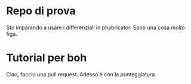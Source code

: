 # Repo di prova

Sto imparando a usare i differenziali in phabricator.
Sono una cosa *molto* figa.

# Tutorial per boh

Ciao, faccio una pull request. Adesso è con la punteggiatura. 
